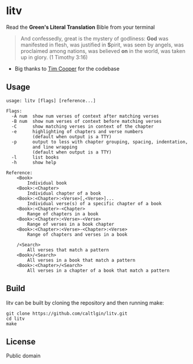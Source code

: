# litv

Read the **Green's Literal Translation** Bible from your terminal

> And confessedly, great is the mystery of godliness: **God** was manifested in
> flesh, was justified in **S**pirit, was seen by angels, was proclaimed among
> nations, was believed **on** in the world, was taken up in glory. (1 Timothy 3:16)

- Big thanks to [Tim Cooper](https://github.com/bontibon/kjv) for the codebase

## Usage

    usage: litv [flags] [reference...]

    Flags:
      -A num  show num verses of context after matching verses
      -B num  show num verses of context before matching verses
      -C      show matching verses in context of the chapter
      -e      highlighting of chapters and verse numbers
              (default when output is a TTY)
      -p      output to less with chapter grouping, spacing, indentation,
              and line wrapping
              (default when output is a TTY)
      -l      list books
      -h      show help

    Reference:
        <Book>
            Individual book
        <Book>:<Chapter>
            Individual chapter of a book
        <Book>:<Chapter>:<Verse>[,<Verse>]...
            Individual verse(s) of a specific chapter of a book
        <Book>:<Chapter>-<Chapter>
            Range of chapters in a book
        <Book>:<Chapter>:<Verse>-<Verse>
            Range of verses in a book chapter
        <Book>:<Chapter>:<Verse>-<Chapter>:<Verse>
            Range of chapters and verses in a book

        /<Search>
            All verses that match a pattern
        <Book>/<Search>
            All verses in a book that match a pattern
        <Book>:<Chapter>/<Search>
            All verses in a chapter of a book that match a pattern

## Build

litv can be built by cloning the repository and then running make:

    git clone https://github.com/caltlgin/litv.git
    cd litv
    make

## License

Public domain
